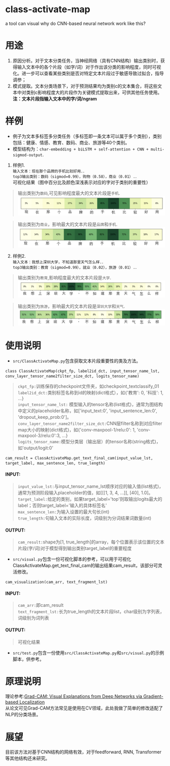 # class-activate-map
a tool can visual why do CNN-based neural network work like this?

# 用途
1. 原因分析。对于文本分类任务，当神经网络（具有CNN结构）输出类别时，获得输入文本中的各个片段（如字/词）对于作出该分类的影响程度，同时可视化。进一步可以查看某些类别是否对特定文本片段过于敏感导致过拟合，指导调参；     
2. 模式提取。文本分类场景下，对于预测结果均为类别c的文本集合，将这些文本中对类别c影响程度大的片段作为关键模式提取出来，可供其他任务使用。  
**注：文本片段指输入文本中的字/词/ngram**
# 样例
* 例子为文本多标签多分类任务（多标签即一条文本可以属于多个类别），类别包括：健康、情感、教育、数码、商业、旅游等40个类别。  
* 模型结构为：`char-embedding + biLSTM + self-attention + CNN + multi-sigmod-output`. 

1. 样例1.  
`输入文本：现在那个品牌的手机比较好用.`.  
`top3输出类别：数码（sigmod=0.99），购物（0.58），商业（0.01）.`.  
可视化结果（图中百分比及颜色深浅表示对应的字对于类别的重要性） 
>输出类别为`数码`,可见影响程度最大的文本片段是`手机`.   
![](https://github.com/sciencefren/class-activate-map/blob/master/example_imgs/example2_数码.png)  

>输出类别为`商业`，影响最大的文本片段是`品牌`和`手机`.  
![](https://github.com/sciencefren/class-activate-map/blob/master/example_imgs/example2_商业.png)  

2. 样例2.  
`输入文本：我想上深圳大学，不知道那里天气怎么样.`.  
`top3输出类别：教育（sigmod=0.99），就业（0.02），旅游（0.01）.`.  
>输出类别为`教育`,影响程度最大的文本片段是`大学`.   
![](https://github.com/sciencefren/class-activate-map/blob/master/example_imgs/example1_教育.png)  

>输出类别为`旅游`，影响最大的文本片段是`深圳大学`和`天气`.  
![](https://github.com/sciencefren/class-activate-map/blob/master/example_imgs/example1_旅游.png)  

# 使用说明
* `src/ClassActivateMap.py`包含获取文本片段重要性的类及方法。   
```
class ClassActivateMap(ckpt_fp, label2id_dct, input_tensor_name_lst, conv_layer_tensor_name2filter_size_dct, logits_tensor_name)  
```  
>`ckpt_fp:`训练保存的checkpoint文件夹，如checkpoint_textclassify_01  
>`label2id_dct:`类别标签名称到id的映射(dict格式），如{'教育': 0, '科技': 1, ...}  
>`input_tensor_name_lst:` 模型输入的tensor名称(list格式)，通常为图结构中定义的placeholder名称，如['input_text:0', 'input_sentence_len:0', 'dropout_keep_prob:0']。  
>`conv_layer_tensor_name2filter_size_dct:`CNN层filter名称到对应filter map大小的映射(dict格式)，如{'conv-maxpool-1/relu:0': 1, 'conv-maxpool-3/relu:0':3, ...}  
>`logits_tensor_name:`模型分类层（输出层）的tensor名称(string格式)，如'output/logit:0'  
```
cam_result = ClassActivateMap.get_text_final_cam(input_value_lst, target_label, max_sentence_len, true_length)
```  
#### INPUT:  
>`input_value_lst:`与input_tensor_name_lst顺序对应的输入值(list格式)，通常为预测阶段输入placeholder的值，如[[[1, 3, 4, ...]], [40], 1.0]。  
>`target_label:`给定的类别，如果target_label='top'则取输出logits最大的label；否则target_label='输入的具体标签名'  
>`max_sentence_len:`为输入设置的最大句长(int)  
>`true_length:`句输入文本的实际长度，词级别为分词结果词数量(int)  

#### OUTPUT:  
>`cam_result:`shape为[1, true_length]的array，每个位置表示该位置的文本片段(字/词)对于模型得到输出类别target_label的重要程度  

* `src/visual.py`包含一份可视化脚本的参考，可以用于可视化ClassActivateMap.get_text_final_cam的输出结果cam_result，该部分可灵活修改。  
```
cam_visualization(cam_arr, text_fragment_lst)
```  
#### INPUT:  
>`cam_arr:`即cam_result  
>`text_fragment_lst:`长为true_length的文本片段list，char级别为字列表，词级别为词列表  

#### OUTPUT:  
>可视化结果  

* `src/test.py`包含一份使用`src/ClassActivateMap.py`和`src/visual.py`的示例脚本，供参考。  

# 原理说明
理论参考:[Grad-CAM: Visual Explanations from Deep Networks via Gradient-based Localization](https://arxiv.org/pdf/1610.02391.pdf "Grad-CAM")  
从论文可见Grad-CAM方法常见是使用在CV领域，此处我做了简单的修改适配了NLP的分类场景。  
# 展望
目前该方法对基于CNN结构的网络有效，对于feedforward, RNN, Transformer等其他结构还未研究。
